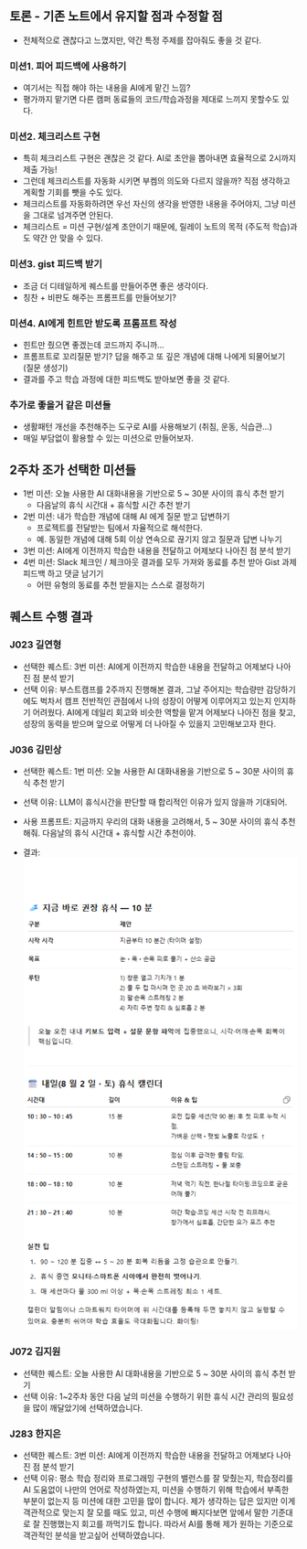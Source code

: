 ## 토론 - 기존 노트에서 유지할 점과 수정할 점

- 전체적으로 괜찮다고 느꼈지만, 약간 특정 주제를 잡아줘도 좋을 것 같다.
  
### 미션1. 피어 피드백에 사용하기
- 여기서는 직접 해야 하는 내용을 AI에게 맡긴 느낌?
- 평가까지 맡기면 다른 캠퍼 동료들의 코드/학습과정을 제대로 느끼지 못할수도 있다.
    
### 미션2. 체크리스트 구현
- 특히 체크리스트 구현은 괜찮은 것 같다. AI로 초안을 뽑아내면 효율적으로 2시까지 제출 가능!
- 그런데 체크리스트를 자동화 시키면 부켐의 의도와 다르지 않을까? 직점 생각하고 계획할 기회를 뺏을 수도 있다.
- 체크리스트를 자동화하려면 우선 자신의 생각을 반영한 내용을 주어야지, 그냥 미션을 그대로 넘겨주면 안된다.
- 체크리스트 = 미션 구현/설계 초안이기 때문에, 릴레이 노트의 목적 (주도적 학습)과도 약간 안 맞을 수 있다.
    
### 미션3. gist 피드백 받기
- 조금 더 디테일하게 퀘스트를 만들어주면 좋은 생각이다.
- 칭찬 + 비판도 해주는 프롬프트를 만들어보기?
    
### 미션4. AI에게 힌트만 받도록 프롬프트 작성
- 힌트만 줬으면 좋겠는데 코드까지 주니까...
- 프롬프트로 꼬리질문 받기? 답을 해주고 또 깊은 개념에 대해 나에게 되물어보기 (질문 생성기)
- 결과를 주고 학습 과정에 대한 피드백도 받아보면 좋을 것 같다.

### 추가로 좋을거 같은 미션들
- 생활패턴 개선을 추천해주는 도구로 AI를 사용해보기 (취침, 운동, 식습관...)
- 매일 부담없이 활용할 수 있는 미션으로 만들어보자.

## 2주차 조가 선택한 미션들
- 1번 미션: 오늘 사용한 AI 대화내용을 기반으로 5 ~ 30분 사이의 휴식 추천 받기
  - 다음날의 휴식 시간대 + 휴식할 시간 추천 받기 
- 2번 미션: 내가 학습한 개념에 대해 AI 에게 질문 받고 답변하기
  - 프로젝트를 전달받는 팀에서 자율적으로 해석한다.
  - 예. 동일한 개념에 대해 5회 이상 연속으로 끊기지 않고 질문과 답변 나누기 
- 3번 미션: AI에게 이전까지 학습한 내용을 전달하고 어제보다 나아진 점 분석 받기
- 4번 미션: Slack 체크인 / 체크아웃 결과를 모두 가져와 동료를 추천 받아 Gist 과제 피드백 하고 댓글 남기기
  - 어떤 유형의 동료를 추천 받을지는 스스로 결정하기
 
## 퀘스트 수행 결과

### J023 길연형
- 선택한 퀘스트: 3번 미션: AI에게 이전까지 학습한 내용을 전달하고 어제보다 나아진 점 분석 받기
- 선택 이유: 부스트캠프를 2주까지 진행해본 결과, 그날 주어지는 학습량만 감당하기에도 벅차서 캠프 전반적인 관점에서 나의 성장이 어떻게 이루어지고 있는지 인지하기 어려웠다. AI에게 데일리 회고와 비슷한 역할을 맡겨 어제보다 나아진 점을 찾고, 성장의 동력을 받으며 앞으로 어떻게 더 나아질 수 있을지 고민해보고자 한다.

### J036 김민상
- 선택한 퀘스트: 1번 미션: 오늘 사용한 AI 대화내용을 기반으로 5 ~ 30분 사이의 휴식 추천 받기
- 선택 이유: LLM이 휴식시간을 판단할 때 합리적인 이유가 있지 않을까 기대되어.

- 사용 프롬프트: 지금까지 우리의 대화 내용을 고려해서, 5 ~ 30분 사이의 휴식 추천해줘. 다음날의 휴식 시간대 + 휴식할 시간 추천이야.
- 결과:  
![](https://raw.githubusercontent.com/kimstitute/imageRepo/refs/heads/main/day13-14/ai%EC%9D%91%EB%8B%B5.png)

### J072 김지원
- 선택한 퀘스트: 오늘 사용한 AI 대화내용을 기반으로 5 ~ 30분 사이의 휴식 추천 받기
- 선택 이유: 1~2주차 동안 다음 날의 미션을 수행하기 위한 휴식 시간 관리의 필요성을 많이 깨달았기에 선택하였습니다.

### J283 한지은
- 선택한 퀘스트: 3번 미션: AI에게 이전까지 학습한 내용을 전달하고 어제보다 나아진 점 분석 받기
- 선택 이유: 평소 학습 정리와 프로그래밍 구현의 밸런스를 잘 맞췄는지, 학습정리를 AI 도움없이 나만의 언어로 작성하였는지, 미션을 수행하기 위해 학습에서 부족한 부분이 없는지 등 미션에 대한 고민을 많이 합니다. 제가 생각하는 답은 있지만 이게 객관적으로 맞는지 잘 모를 때도 있고, 미션 수행에 빠지다보면 앞에서 말한 기준대로 잘 진행했는지 회고를 까먹기도 합니다. 따라서 AI를 통해 제가 원하는 기준으로 객관적인 분석을 받고싶어 선택하였습니다.

